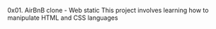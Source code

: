 0x01. AirBnB clone - Web static
This project involves learning how to manipulate HTML and CSS languages
